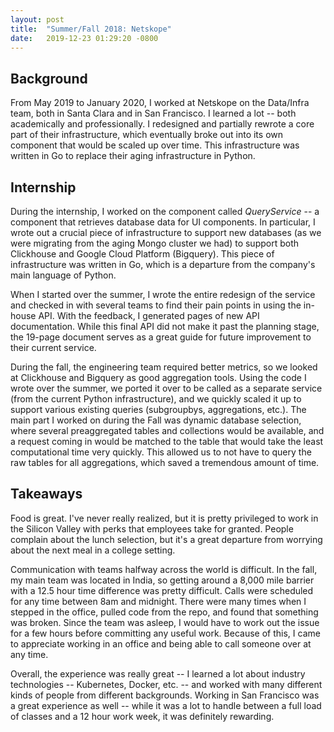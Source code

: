 ```yaml
---
layout: post
title:  "Summer/Fall 2018: Netskope"
date:   2019-12-23 01:29:20 -0800
---
```


## Background
From May 2019 to January 2020, I worked at Netskope on the Data/Infra team, both in Santa Clara and in San Francisco. I learned a lot -- both academically and professionally. I redesigned and partially rewrote a core part of their infrastructure, which eventually broke out into its own component that would be scaled up over time. This infrastructure was written in Go to replace their aging infrastructure in Python.

## Internship
During the internship, I worked on the component called *QueryService* -- a component that retrieves database data for UI components. In particular, I wrote out a crucial piece of infrastructure to support new databases (as we were migrating from the aging Mongo cluster we had) to support both Clickhouse and Google Cloud Platform (Bigquery). This piece of infrastructure was written in Go, which is a departure from the company's main language of Python.

When I started over the summer, I wrote the entire redesign of the service and checked in with several teams to find their pain points in using the in-house API. With the feedback, I generated pages of new API documentation. While this final API did not make it past the planning stage, the 19-page document serves as a great guide for future improvement to their current service.

During the fall, the engineering team required better metrics, so we looked at Clickhouse and Bigquery as good aggregation tools. Using the code I wrote over the summer, we ported it over to be called as a separate service (from the current Python infrastructure), and we quickly scaled it up to support various existing queries (subgroupbys, aggregations, etc.). The main part I worked on during the Fall was dynamic database selection, where several preaggregated tables and collections would be available, and a request coming in would be matched to the table that would take the least computational time very quickly. This allowed us to not have to query the raw tables for all aggregations, which saved a tremendous amount of time.

## Takeaways
Food is great. I've never really realized, but it is pretty privileged to work in the Silicon Valley with perks that employees take for granted. People complain about the lunch selection, but it's a great departure from worrying about the next meal in a college setting.

Communication with teams halfway across the world is difficult. In the fall, my main team was located in India, so getting around a 8,000 mile barrier with a 12.5 hour time difference was pretty difficult. Calls were scheduled for any time between 8am and midnight. There were many times when I stepped in the office, pulled code from the repo, and found that something was broken. Since the team was asleep, I would have to work out the issue for a few hours before committing any useful work. Because of this, I came to appreciate working in an office and being able to call someone over at any time.

Overall, the experience was really great -- I learned a lot about industry technologies -- Kubernetes, Docker, etc. -- and worked with many different kinds of people from different backgrounds. Working in San Francisco was a great experience as well -- while it was a lot to handle between a full load of classes and a 12 hour work week, it was definitely rewarding.
